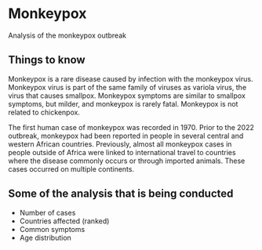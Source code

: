# Monkeypox
Analysis of the monkeypox outbreak

## Things to know

Monkeypox is a rare disease caused by infection with the monkeypox virus. Monkeypox virus is part of the same family of viruses as variola virus, the virus that causes smallpox. Monkeypox symptoms are similar to smallpox symptoms, but milder, and monkeypox is rarely fatal. Monkeypox is not related to chickenpox.

The first human case of monkeypox was recorded in 1970. Prior to the 2022 outbreak, monkeypox had been reported in people in several central and western African countries. Previously, almost all monkeypox cases in people outside of Africa were linked to international travel to countries where the disease commonly occurs or through imported animals. These cases occurred on multiple continents.

## Some of the analysis that is being conducted

- Number of cases 
- Countries affected (ranked)
- Common symptoms 
- Age distribution




